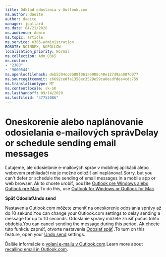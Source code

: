 ```yaml
---
title: Odklad odoslania v Outlook.com
ms.author: daeite
author: daeite
manager: joallard
ms.date: 04/21/2020
ms.audience: Admin
ms.topic: article
ms.service: o365-administration
ROBOTS: NOINDEX, NOFOLLOW
localization_priority: Normal
ms.collection: Adm_O365
ms.custom:
- "2380"
- "9000544"
ms.openlocfilehash: deb5394cc0b88f061ae908c40e127d9aa087d077
ms.sourcegitcommit: c6692ce0fa1358ec3529e59ca0ecdfdea4cdc759
ms.translationtype: MT
ms.contentlocale: sk-SK
ms.lasthandoff: 09/14/2020
ms.locfileid: "47752086"
---
```

# <a name="delay-or-schedule-sending-email-messages"></a><span data-ttu-id="1806b-102">Oneskorenie alebo naplánovanie odosielania e-mailových správ</span><span class="sxs-lookup"><span data-stu-id="1806b-102">Delay or schedule sending email messages</span></span>

<span data-ttu-id="1806b-103">Ľutujeme, ale odosielanie e-mailových správ v mobilnej aplikácii alebo webovom prehliadači nie je možné odložiť ani naplánovať.</span><span class="sxs-lookup"><span data-stu-id="1806b-103">Sorry, but you can't defer or schedule the sending of email messages in a mobile app or web browser.</span></span> <span data-ttu-id="1806b-104">Ak to chcete urobiť, použite [Outlook pre Windows alebo Outlook pre Mac](https://products.office.com/outlook/email-and-calendar-software-microsoft-outlook).</span><span class="sxs-lookup"><span data-stu-id="1806b-104">To do this, use [Outlook for Windows or Outlook for Mac](https://products.office.com/outlook/email-and-calendar-software-microsoft-outlook).</span></span>

<span data-ttu-id="1806b-105">**Späť Odoslať**</span><span class="sxs-lookup"><span data-stu-id="1806b-105">**Undo send**</span></span>

<span data-ttu-id="1806b-106">Nastavenia Outlook.com môžete zmeniť na oneskorenie odoslania správy až do 10 sekúnd.</span><span class="sxs-lookup"><span data-stu-id="1806b-106">You can change your Outlook.com settings to delay sending a message for up to 10 seconds.</span></span> <span data-ttu-id="1806b-107">Odoslanie správy môžete zrušiť počas tohto obdobia.</span><span class="sxs-lookup"><span data-stu-id="1806b-107">You can cancel sending the message during this period.</span></span> <span data-ttu-id="1806b-108">Ak chcete túto funkciu zapnúť, otvorte nastavenia [Odoslať späť](https://outlook.live.com/mail/options/mail/messageContent/undoSend) .</span><span class="sxs-lookup"><span data-stu-id="1806b-108">To turn on this feature, open your [Undo send](https://outlook.live.com/mail/options/mail/messageContent/undoSend) settings.</span></span>

<span data-ttu-id="1806b-109">Ďalšie informácie o [volaní e-mailu v Outlook.com](https://support.office.com/article/c069ddde-5282-4085-8f4c-d7b133324f8a?wt.mc_id=Office_Outlook_com_Alchemy).</span><span class="sxs-lookup"><span data-stu-id="1806b-109">Learn more about [recalling email in Outlook.com](https://support.office.com/article/c069ddde-5282-4085-8f4c-d7b133324f8a?wt.mc_id=Office_Outlook_com_Alchemy).</span></span>
